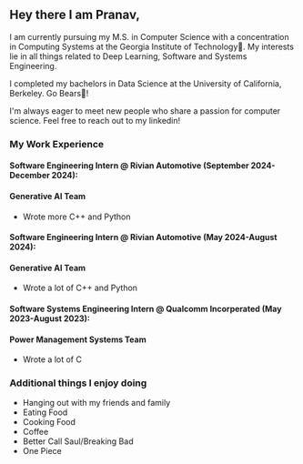 ## Hey there I am Pranav,
I am currently pursuing my M.S. in Computer Science with a concentration in Computing Systems at the Georgia Institute of Technology🐝. My interests lie in all things related to Deep Learning, Software and Systems Engineering.

I completed my bachelors in Data Science at the University of California, Berkeley.
Go Bears🐻!

I'm always eager to meet new people who share a passion for computer science. Feel free to reach out to my linkedin!


### My Work Experience
#### Software Engineering Intern @ Rivian Automotive (September 2024-December 2024):
#### Generative AI Team
- Wrote more C++ and Python

#### Software Engineering Intern @ Rivian Automotive (May 2024-August 2024):
#### Generative AI Team
- Wrote a lot of C++ and Python

#### Software Systems Engineering Intern @ Qualcomm Incorperated (May 2023-August 2023):
#### Power Management Systems Team
- Wrote a lot of C

### Additional things I enjoy doing
- Hanging out with my friends and family
- Eating Food
- Cooking Food
- Coffee
- Better Call Saul/Breaking Bad
- One Piece
